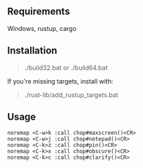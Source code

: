 ## Requirements
Windows, rustup, cargo

## Installation

> ./build32.bat
or
> ./build64.bat

If you're missing targets, install with:
> ./rust-lib/add_rustup_targets.bat

## Usage

```
noremap <C-w>k :call chop#maxscreen()<CR>
noremap <C-w>j :call chop#notepad()<CR>
noremap <C-k>z :call chop#pin()<CR>
noremap <C-k>x :call chop#obscure()<CR>
noremap <C-k>c :call chop#clarify()<CR>
```
